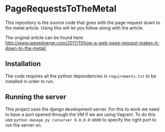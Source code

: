 # PageRequestsToTheMetal
This repository is the source code that goes with the page request down to the metal article.
Using this will let you follow along with the article.

The original article can be found here: http://www.jaggedverge.com/2017/11/how-a-web-page-request-makes-it-down-to-the-metal/

## Installation
The code requires all the python dependencies in `requirements.txt` to be installed in order to run.

## Running the server
This project uses the django development server.
For this to work we need to have a port opened through the VM if we are using Vagrant.
To do this use `python manage.py runserver 0.0.0.0:8000` to specify the right port to run the server on.
